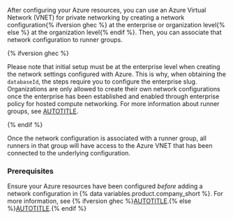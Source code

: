 After configuring your Azure resources, you can use an Azure Virtual Network (VNET) for private networking by creating a network configuration{% ifversion ghec %} at the enterprise or organization level{% else %} at the organization level{% endif %}. Then, you can associate that network configuration to runner groups.

{% ifversion ghec %}

Please note that initial setup must be at the enterprise level when creating the network settings configured with Azure. This is why, when obtaining the `databaseId`, the steps require you to configure the enterprise slug. Organizations are only allowed to create their own network configurations once the enterprise has been established and enabled through enterprise policy for hosted compute networking. For more information about runner groups, see [AUTOTITLE](/actions/using-github-hosted-runners/about-larger-runners/controlling-access-to-larger-runners).

{% endif %}

Once the network configuration is associated with a runner group, all runners in that group will have access to the Azure VNET that has been connected to the underlying configuration.

### Prerequisites

Ensure your Azure resources have been configured _before_ adding a network configuration in {% data variables.product.company_short %}. For more information, see {% ifversion ghec %}[AUTOTITLE](/admin/configuration/configuring-private-networking-for-hosted-compute-products/configuring-private-networking-for-github-hosted-runners#configuring-your-azure-resources).{% else %}[AUTOTITLE](/organizations/managing-organization-settings/configuring-private-networking-for-github-hosted-runners-in-your-organization#configuring-your-azure-resources).{% endif %}
